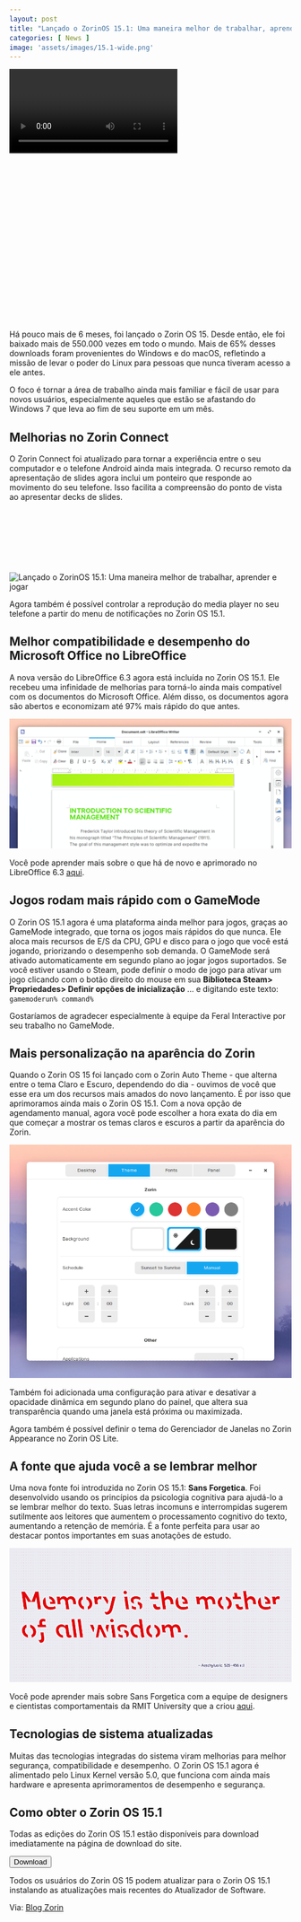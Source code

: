 ```yaml
---
layout: post
title: "Lançado o ZorinOS 15.1: Uma maneira melhor de trabalhar, aprender e jogar"
categories: [ News ]
image: 'assets/images/15.1-wide.png'
---
```


<video autoplay>
      <source src="https://assets.zorincdn.com/videos/15/ultimate.mp4" type="video/mp4">
</video> 

<!-- QUADRADO -->
<script async src="//pagead2.googlesyndication.com/pagead/js/adsbygoogle.js"></script>
<ins class="adsbygoogle"
style="display:inline-block;width:336px;height:280px"
data-ad-client="ca-pub-2838251107855362"
data-ad-slot="5351066970"></ins>
<script>
(adsbygoogle = window.adsbygoogle || []).push({});
</script>

Há pouco mais de 6 meses, foi lançado o Zorin OS 15. Desde então, ele foi baixado mais de 550.000 vezes em todo o mundo. Mais de 65% desses downloads foram provenientes do Windows e do macOS, refletindo a missão de levar o poder do Linux para pessoas que nunca tiveram acesso a ele antes.

O foco é tornar a área de trabalho ainda mais familiar e fácil de usar para novos usuários, especialmente aqueles que estão se afastando do Windows 7 que leva ao fim de seu suporte em um mês.

## Melhorias no Zorin Connect

O Zorin Connect foi atualizado para tornar a experiência entre o seu computador e o telefone Android ainda mais integrada. O recurso remoto da apresentação de slides agora inclui um ponteiro que responde ao movimento do seu telefone. Isso facilita a compreensão do ponto de vista ao apresentar decks de slides.

<!-- MINI ANÚNCIO -->
<script async src="//pagead2.googlesyndication.com/pagead/js/adsbygoogle.js"></script>
<!-- Games Root -->
<ins class="adsbygoogle"
style="display:inline-block;width:730px;height:95px"
data-ad-client="ca-pub-2838251107855362"
data-ad-slot="5351066970"></ins>
<script>
(adsbygoogle = window.adsbygoogle || []).push({});
</script>

![Lançado o ZorinOS 15.1: Uma maneira melhor de trabalhar, aprender e jogar](/assets/images/ZorinConnect-Slideshow.gif)

Agora também é possível controlar a reprodução do media player no seu telefone a partir do menu de notificações no Zorin OS 15.1.

## Melhor compatibilidade e desempenho do Microsoft Office no LibreOffice

A nova versão do LibreOffice 6.3 agora está incluída no Zorin OS 15.1. Ele recebeu uma infinidade de melhorias para torná-lo ainda mais compatível com os documentos do Microsoft Office. Além disso, os documentos agora são abertos e economizam até 97% mais rápido do que antes.

![Lançado o ZorinOS 15.1: Uma maneira melhor de trabalhar, aprender e jogar](/assets/images/LibreOffice.png)

Você pode aprender mais sobre o que há de novo e aprimorado no LibreOffice 6.3 [aqui](https://wiki.documentfoundation.org/ReleaseNotes/6.3).

## Jogos rodam mais rápido com o GameMode

O Zorin OS 15.1 agora é uma plataforma ainda melhor para jogos, graças ao GameMode integrado, que torna os jogos mais rápidos do que nunca. Ele aloca mais recursos de E/S da CPU, GPU e disco para o jogo que você está jogando, priorizando o desempenho sob demanda. O GameMode será ativado automaticamente em segundo plano ao jogar jogos suportados. Se você estiver usando o Steam, pode definir o modo de jogo para ativar um jogo clicando com o botão direito do mouse em sua **Biblioteca Steam> Propriedades> Definir opções de inicialização** ... e digitando este texto: `gamemoderun% command%`

Gostaríamos de agradecer especialmente à equipe da Feral Interactive por seu trabalho no GameMode.

<!-- RETANGULO LARGO 2 -->
<script async src="//pagead2.googlesyndication.com/pagead/js/adsbygoogle.js"></script>
<ins class="adsbygoogle"
style="display:block; text-align:center;"
data-ad-layout="in-article"
data-ad-format="fluid"
data-ad-client="ca-pub-2838251107855362"
data-ad-slot="8549252987"></ins>
<script>
(adsbygoogle = window.adsbygoogle || []).push({});
</script>

## Mais personalização na aparência do Zorin

Quando o Zorin OS 15 foi lançado com o Zorin Auto Theme - que alterna entre o tema Claro e Escuro, dependendo do dia - ouvimos de você que esse era um dos recursos mais amados do novo lançamento. É por isso que aprimoramos ainda mais o Zorin OS 15.1. Com a nova opção de agendamento manual, agora você pode escolher a hora exata do dia em que começar a mostrar os temas claros e escuros a partir da aparência do Zorin.

![Lançado o ZorinOS 15.1: Uma maneira melhor de trabalhar, aprender e jogar](/assets/images/ZorinAutoTheme-Manual.png)

Também foi adicionada uma configuração para ativar e desativar a opacidade dinâmica em segundo plano do painel, que altera sua transparência quando uma janela está próxima ou maximizada.

Agora também é possível definir o tema do Gerenciador de Janelas no Zorin Appearance no Zorin OS Lite.

## A fonte que ajuda você a se lembrar melhor

Uma nova fonte foi introduzida no Zorin OS 15.1: **Sans Forgetica**. Foi desenvolvido usando os princípios da psicologia cognitiva para ajudá-lo a se lembrar melhor do texto. Suas letras incomuns e interrompidas sugerem sutilmente aos leitores que aumentem o processamento cognitivo do texto, aumentando a retenção de memória. É a fonte perfeita para usar ao destacar pontos importantes em suas anotações de estudo.

<!-- RETANGULO LARGO -->
<script async src="https://pagead2.googlesyndication.com/pagead/js/adsbygoogle.js"></script>
<!-- Informat -->
<ins class="adsbygoogle"
style="display:block"
data-ad-client="ca-pub-2838251107855362"
data-ad-slot="2327980059"
data-ad-format="auto"
data-full-width-responsive="true"></ins>
<script>
(adsbygoogle = window.adsbygoogle || []).push({});
</script>

![Lançado o ZorinOS 15.1: Uma maneira melhor de trabalhar, aprender e jogar](/assets/images/Sans-Forgetica.png)

Você pode aprender mais sobre Sans Forgetica com a equipe de designers e cientistas comportamentais da RMIT University que a criou [aqui](https://sansforgetica.rmit/).

## Tecnologias de sistema atualizadas

Muitas das tecnologias integradas do sistema viram melhorias para melhor segurança, compatibilidade e desempenho. O Zorin OS 15.1 agora é alimentado pelo Linux Kernel versão 5.0, que funciona com ainda mais hardware e apresenta aprimoramentos de desempenho e segurança.

## Como obter o Zorin OS 15.1

Todas as edições do Zorin OS 15.1 estão disponíveis para download imediatamente na página de download do site.

<a href="https://zorinos.com/download/" target="_blank"><button type="button" class="btn btn-primary btn-lg">Download</button></a>

Todos os usuários do Zorin OS 15 podem atualizar para o Zorin OS 15.1 instalando as atualizações mais recentes do Atualizador de Software.


Via: [Blog Zorin](https://zoringroup.com/blog/2019/12/12/zorin-os-15-1-is-released-a-better-way-to-work-learn-and-play/)
